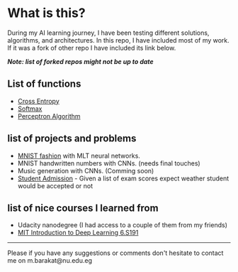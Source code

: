 
# What is this?
During my AI learning journey, I have been testing different solutions, algorithms, and architectures. In this repo, I have included most of my work. If it was a fork of other repo I have included its link below. 

<b>*Note: list of forked repos might not be up to date*</b>

## List of functions 
- [Cross Entropy](Cross%20Entropy)
- [Softmax](Softmax)
- [Perceptron Algorithm](Perceptron%20Algorithm) 

## list of projects and problems
- [MNIST fashion](MNIST%20fashion%20PyToech%20MLT) with MLT neural networks.
- MNIST handwritten numbers with CNNs. (needs final touches)
- Music generation with CNNs. (Comming soon)
- [Student Admission](student-admissions) - Given a list of exam scores expect weather student would be accepted or not

## list of nice courses I learned from
- Udacity nanodegree (I had access to a couple of them from my friends)
- [MIT Introduction to Deep Learning 6.S191](http://introtodeeplearning.com/)

<hr>
Please if you have any suggestions or comments don't hesitate to contact me on 
m.barakat@nu.edu.eg
